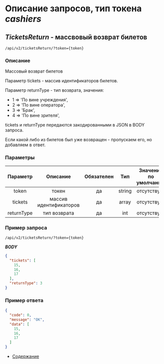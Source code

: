 Описание запросов, тип токена _cashiers_
========================================

_TicketsReturn_ - массвовый возврат билетов
-------------------------------
`/api/v2/ticketsReturn/?token={token}`

### Описание
Массовый возврат билетов

Параметр tickets - массив идентификаторов билетов.

Параметр returnType - тип возврата, значения:

- 1 => 'По вине учреждения',
- 2 => 'По вине оператора',
- 3 => 'Брак',
- 4 => 'По вине зрителя',

tickets и returnType передаются закодированными в JSON в BODY запроса.

Если какой либо из билетов был уже возвращен - пропускаем его, но добавляем в ответ.

### Параметры
| Параметр 	|        Описание       	| Обязателен 	|   Тип  	| Значение по умолчанию 	|
|:--------:	|:---------------------:	|:----------:	|:------:	|:---------------------:	|
|   token  	|         токен         	|     да     	| string 	|      отсутствует      	|
|   tickets 	| массив идентификаторов 	|     да     	| array 	|      отсутствует      	|
|   returnType 	|  тип возврата 	|     да     	| int 	|      отсутствует      	|

### Пример запроса
`/api/v2/ticketsReturn/?token={token}`

***BODY***
```json
{
  "tickets": [
    15,
    16,
    17
  ],
  "returnType": 3
}
```

### Пример ответа
```json
{
  "code": 0,
  "message": "OK",
  "data": [
    15,
    16,
    17
  ]
}
```

* [Содержание](../index)